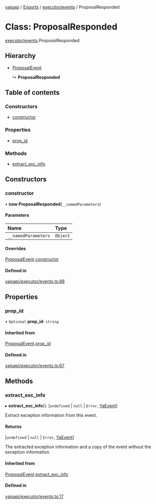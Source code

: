 [yajsapi](../README.md) / [Exports](../modules.md) / [executor/events](../modules/executor_events.md) / ProposalResponded

# Class: ProposalResponded

[executor/events](../modules/executor_events.md).ProposalResponded

## Hierarchy

- [ProposalEvent](executor_events.proposalevent.md)

  ↳ **ProposalResponded**

## Table of contents

### Constructors

- [constructor](executor_events.proposalresponded.md#constructor)

### Properties

- [prop\_id](executor_events.proposalresponded.md#prop_id)

### Methods

- [extract\_exc\_info](executor_events.proposalresponded.md#extract_exc_info)

## Constructors

### constructor

• **new ProposalResponded**(`__namedParameters`)

#### Parameters

| Name | Type |
| :------ | :------ |
| `__namedParameters` | `Object` |

#### Overrides

[ProposalEvent](executor_events.proposalevent.md).[constructor](executor_events.proposalevent.md#constructor)

#### Defined in

[yajsapi/executor/events.ts:88](https://github.com/golemfactory/yajsapi/blob/8f42a91/yajsapi/executor/events.ts#L88)

## Properties

### prop\_id

• `Optional` **prop\_id**: `string`

#### Inherited from

[ProposalEvent](executor_events.proposalevent.md).[prop_id](executor_events.proposalevent.md#prop_id)

#### Defined in

[yajsapi/executor/events.ts:67](https://github.com/golemfactory/yajsapi/blob/8f42a91/yajsapi/executor/events.ts#L67)

## Methods

### extract\_exc\_info

▸ **extract_exc_info**(): [`undefined` \| ``null`` \| `Error`, [YaEvent](executor_events.yaevent.md)]

Extract exception information from this event.

#### Returns

[`undefined` \| ``null`` \| `Error`, [YaEvent](executor_events.yaevent.md)]

The extracted exception information and a copy of the event without the exception information.

#### Inherited from

[ProposalEvent](executor_events.proposalevent.md).[extract_exc_info](executor_events.proposalevent.md#extract_exc_info)

#### Defined in

[yajsapi/executor/events.ts:17](https://github.com/golemfactory/yajsapi/blob/8f42a91/yajsapi/executor/events.ts#L17)

